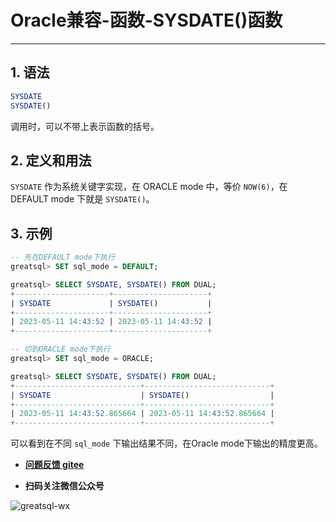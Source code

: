 # Oracle兼容-函数-SYSDATE()函数
---

## 1. 语法
```sql
SYSDATE
SYSDATE()
```
调用时，可以不带上表示函数的括号。

## 2. 定义和用法

`SYSDATE` 作为系统关键字实现，在 ORACLE mode 中，等价 `NOW(6)`，在 DEFAULT mode 下就是 `SYSDATE()`。

## 3. 示例

```sql
-- 先在DEFAULT mode下执行
greatsql> SET sql_mode = DEFAULT;

greatsql> SELECT SYSDATE, SYSDATE() FROM DUAL;
+---------------------+---------------------+
| SYSDATE             | SYSDATE()           |
+---------------------+---------------------+
| 2023-05-11 14:43:52 | 2023-05-11 14:43:52 |
+---------------------+---------------------+

-- 切到ORACLE mode下执行
greatsql> SET sql_mode = ORACLE;

greatsql> SELECT SYSDATE, SYSDATE() FROM DUAL;
+----------------------------+----------------------------+
| SYSDATE                    | SYSDATE()                  |
+----------------------------+----------------------------+
| 2023-05-11 14:43:52.865664 | 2023-05-11 14:43:52.865664 |
+----------------------------+----------------------------+
```
可以看到在不同 `sql_mode` 下输出结果不同，在Oracle mode下输出的精度更高。


- **[问题反馈 gitee](https://gitee.com/GreatSQL/GreatSQL-Manual/issues)**

- **扫码关注微信公众号**

![greatsql-wx](../greatsql-wx.jpg)
